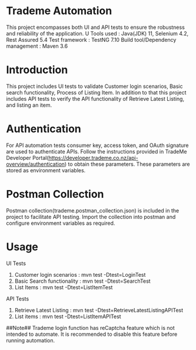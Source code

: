# Trademe Automation
This project encompasses both UI and API tests to ensure the robustness and reliability of the application. U
Tools used : Java(JDK) 11, Selenium 4.2, Rest Assured 5.4
Test framework : TestNG 7.10
Build tool/Dependency management : Maven 3.6

# Introduction
This project includes UI tests to validate Customer login scenarios, Basic search functionality, Process of Listing Item. 
In addition to that this project includes API tests to verify the API functionality of Retrieve Latest Listing,
and listing an item.

# Authentication
For API automation tests consumer key, access token, and OAuth signature are used to authenticate APIs. 
Follow the instructions provided in TradeMe Developer Portal(https://developer.trademe.co.nz/api-overview/authentication) to obtain these parameters. 
These parameters are stored as environment variables.

# Postman Collection
Postman collection(trademe.postman_collection.json) is included in the project to facilitate API testing.
Import the collection into postman and configure environment variables as required.

# Usage
UI Tests
1. Customer login scenarios : mvn test -Dtest=LoginTest
2. Basic Search functionality : mvn test -Dtest=SearchTest
3. List Items : mvn test -Dtest=ListItemTest

API Tests
1. Retrieve Latest Listing : mvn test -Dtest=RetrieveLatestListingAPITest
2. List items : mvn test -Dtest=ListItemAPITest


##Note## Trademe login function has reCaptcha feature which is not intended to automate. 
It is recommended to disable this feature before running automation.


